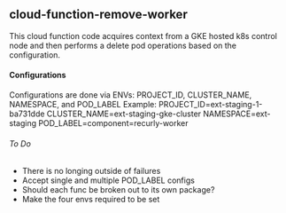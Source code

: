 ## cloud-function-remove-worker
This cloud function code acquires context from a GKE hosted k8s control node and then performs a delete pod operations based on the configuration.

#### Configurations
Configurations are done via ENVs:
PROJECT_ID, CLUSTER_NAME, NAMESPACE, and POD_LABEL
Example:
PROJECT_ID=ext-staging-1-ba731dde
CLUSTER_NAME=ext-staging-gke-cluster
NAMESPACE=ext-staging
POD_LABEL=component=recurly-worker


###### To Do
* There is no longing outside of failures
* Accept single and multiple POD_LABEL configs
* Should each func be broken out to its own package?
* Make the four envs required to be set